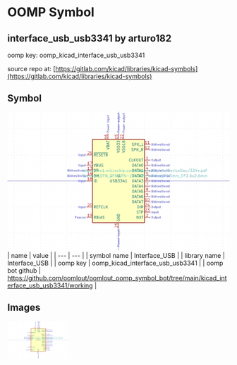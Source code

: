 # OOMP Symbol  
## interface_usb_usb3341  by arturo182  
  
oomp key: oomp_kicad_interface_usb_usb3341  
  
source repo at: [https://gitlab.com/kicad/libraries/kicad-symbols](https://gitlab.com/kicad/libraries/kicad-symbols)  
## Symbol  
  
[![working.png](working_600.png)](working.png)  
| name | value | 
| --- | --- | 
| symbol name | Interface_USB | 
| library name | Interface_USB | 
| oomp key | oomp_kicad_interface_usb_usb3341 | 
| oomp bot github | https://github.com/oomlout/oomlout_oomp_symbol_bot/tree/main/kicad_interface_usb_usb3341/working | 
## Images  
  
[![working.png](working_140.png)](working.png)  
